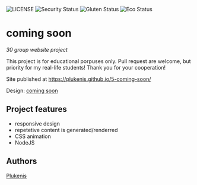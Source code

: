 ![LICENSE](https://img.shields.io/badge/license-MIT-blue.svg?style=flat-square)
![Security Status](https://img.shields.io/security-headers?label=Security&url=https%3A%2F%2Fgithub.com&style=flat-square)
![Gluten Status](https://img.shields.io/badge/Gluten-Free-green.svg)
![Eco Status](https://img.shields.io/badge/ECO-Friendly-green.svg)

# coming soon

_30 group website project_

This project is for educational porpuses only. Pull request are welcome, but priority for my real-life students! Thank you for your cooperation!

Site published at https://plukenis.github.io/5-coming-soon/

Design: [coming soon](https://cdn.discordapp.com/attachments/850245533838868480/850246473362178048/coming-soon-wide.png)

## Project features

- responsive design
- repetetive content is generated/renderred
- CSS animation
- NodeJS

## Authors

[Plukenis](https://github.com/plukenis)
